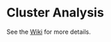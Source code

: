 # Cluster Analysis

See the [Wiki](https://github.com/nlesc-sherlock/cluster-analysis/wiki) for more details.
